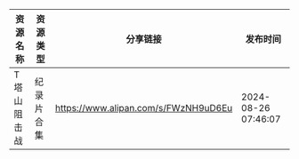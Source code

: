 | 资源名称   | 资源类型  | 分享链接                                 | 发布时间                |
| ------ | ----- | ------------------------------------ | ------------------- |
| T塔山阻击战 | 纪录片合集 | https://www.alipan.com/s/FWzNH9uD6Eu | 2024-08-26 07:46:07 |
